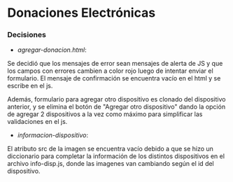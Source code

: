 # Donaciones Electrónicas

### Decisiones

* *agregar-donacion.html*:

Se decidió que los mensajes de error sean mensajes de alerta de JS y que los campos con errores cambien a color rojo luego de intentar enviar el formulario. El mensaje de confirmación se encuentra vacío en el html y se escribe en el js.

Además, formulario para agregar otro dispositivo es clonado del dispositivo anterior, y se elimina el botón de "Agregar otro dispositivo" dando la opción de agregar 2 dispositivos a la vez como máximo para simplificar las validaciones en el js.

* *informacion-dispositivo*:

El atributo src de la imagen se encuentra vacío debido a que se hizo un diccionario para completar la información de los distintos dispositivos en el archivo info-disp.js, donde las imagenes van cambiando según el id del dispositivo.
